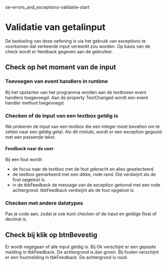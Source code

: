 oe-errors_and_exceptions-validatie-start
# Validatie van getalinput
De bedoeling van deze oefening is via het gebruik van exceptions te voorkomen dat verkeerde input verwerkt zou worden.
Op basis van de check wordt er feedback gegeven aan de gebruiker.
## Check op het moment van de input
### Toevoegen van event handlers in runtime
Bij het opstarten van het programma worden aan de textboxen event handlers toegevoegd. 
Aan de property TextChanged wordt een event handler method toegevoegd.
### Checken of de input van een textbox geldig is
We proberen de input van een textbox die een integer moet bevatten om te zetten naar een geldig getal.
Als dit mislukt, wordt er een exception gegooid met een passende tekst.
#### Feedback naar de user
Bij een fout wordt:
- de focus naar de textbox met de fout gebracht en alles geselecteerd.
- de textbox gemarkeerd met een dikke, rode rand. Die verdwijnt als de fout opgelost is.
- in de tbkFeedback de message van de exception getoond met een rode achtergrond. tbkFeedback verdwijnt als de fout opgelost is.
### Checken met andere datatypes
Pas je code aan, zodat je ook kunt checken of de input en geldige float of decimal is.
## Check bij klik op btnBevestig
Er wordt nagegaan of alle input geldig is.
Bij Ok verschijnt er een gepaste melding in tbkFeedback. De achtergrond is dan groen.
Bij fouten verschijnt er een foutmelding in tbkFeedback. De achtergrond is rood.




